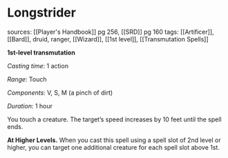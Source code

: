 # Longstrider
sources: [[Player's Handbook]] pg 256, [[SRD]] pg 160
tags: [[Artificer]], [[Bard]], druid, ranger, [[Wizard]], [[1st level]], [[Transmutation Spells]]

**1st-level transmutation**

*Casting time*: 1 action

*Range*: Touch

*Components*: V, S, M (a pinch of dirt)

*Duration*: 1 hour

You touch a creature. The target’s speed increases by 10 feet until the spell ends.

**At Higher Levels.** When you cast this spell using a spell slot of 2nd level or higher, you can target one additional creature for each spell slot above 1st.

